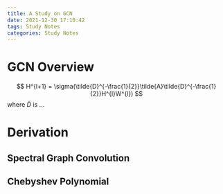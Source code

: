 ```yaml
---
title: A Study on GCN
date: 2021-12-30 17:10:42
tags: Study Notes
categories: Study Notes
---
```


# GCN Overview
 
$$
H^{l+1} = \sigma(\tilde{D}^{-\frac{1}{2}}\tilde{A}\tilde{D}^{-\frac{1}{2}}H^{l}W^{l})
$$
where $\tilde{D}$ is ...
# Derivation
## Spectral Graph Convolution

## Chebyshev Polynomial
